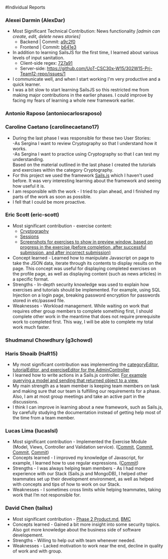 #Individual Reports

<h3>Alexei Darmin (AlexDar)</h3>  
<ul>
  <li>Most Significant Technical Contribution: News functionality <i>[admin can create, edit, delete news stories]</i>
    <ul>
      <li>Backend | Commit: <a href="https://github.com/UoT-CSC30x-W15/302W15-Prj-Team12-repo/commit/a9c2f0e19724151dcebb21358c3e5e16e413b60a">a9c2f0</a></li>
      <li>Frontend | Commit: <a href="https://github.com/UoT-CSC30x-W15/302W15-Prj-Team12-repo/commit/b641e39ea99a9f4b90f1b516087f6fb3550a30a7">b641e3</a>
    </ul>
  </li>
  <li>In addition to learning SailsJS for the first time, I learned about various levels of input sanitation.
    <ul>
      <li>Client-side regex: <a href="https://github.com/UoT-CSC30x-W15/302W15-Prj-Team12-repo/commit/727a91bfc77948f5f1b5860b30de68d864e34ac6">727a91</a></li>
      <li>Server-side: <a href="https://github.com/UoT-CSC30x-W15/302W15-Prj-Team12-repo/issues/1">https://github.com/UoT-CSC30x-W15/302W15-Prj-Team12-repo/issues/1</a>
    </ul>
  </li>
  <li>I communicate well, and when I start working I'm very productive and a quick learner.</li>
  <li>I was a bit slow to start learning SailsJS so this restricted me from making major contributions in the earlier phases.  I could improve by facing my fears of learning a whole new framework earlier.</li>
</ul>



<h3>Antonio Raposo (antoniocarlosraposo)</h3>

<h3>Caroline Caetano (carolinecaetano17)</h3> 
<ul>
  <li>
    During the last phase I was responsible for these two User Stories:<br>
    -As Sergina I want to review Cryptography so that I understand how it works.<br>
    -As Sergina I want to practice using Cryptography so that I can test my understanding.<br>
    Based on the material outlined in the last phase I created the tutorials and exercises within the category Cryptography.
  </li>
  <li>
    For this project we used the framework <a href= "http://sailsjs.org/#!/">Sails.js</a> which I haven't used before. It was very interesting learning about the framework and seeing how useful it is.
  </li>
  <li> 
  I am responsible with the work - I tried to plan ahead, and I finished my parts of the work as soon as possible.
  </li>
  <li> I fell that I could be more proactive.</li>
</ul>

<h3>Eric Scott (eric-scott)</h3>  
<ul>
    <li>
        Most significant contribution - exercise content:
        <br>
        <ul>
            <li><a href="https://github.com/UoT-CSC30x-W15/302W15-Prj-Team12-repo/commit/ac3717d4622bb0f8981d15d48daddd8da6226b73">Cryptography</a></li>
            <li><a href="https://github.com/UoT-CSC30x-W15/302W15-Prj-Team12-repo/commit/96d8eed157f121d9c47f96f23533a484f242358e">Sessions</a></li>
            <li><a href="https://github.com/UoT-CSC30x-W15/302W15-Prj-Team12-repo/commit/3c7efc7283796d6ff63f0d6eab3a2c2d14546267">Screenshots for exercises to show in preview window, based on progress in the exercise (before completion, after successful submission, and after incorrect submission)</a></li>
        </ul>
    </li>
    <li>
        Concept learned - Learned how to manipulate Javascript on page to take the JSON data, iterate through its contents to display results on the page. This concept was useful for displaying completed exercises on the profile page, as well as displaying content (such as news articles) in a specific format.
    </li>
    <li>
        Strengths - In-depth security knowledge was used to explain how exercises and tutorials should be implemented. For example, using SQL Injection on a login page, breaking password encryption for passwords stored in etc/passwd file. 
    </li>
    <li>
        Weaknesses - Workload management. While waiting on work that requires other group members to complete something first, I should complete other work in the meantime that does not require prerequisite work to completed first. This way, I will be able to complete my total work much faster. 
    </li>
</ul>

<h3>Shudmanul Chowdhury (g3chowd)</h3>  

<h3>Haris Shoaib (HaR15)</h3>  

* My most significant contribution was implementing the <a href="https://github.com/UoT-CSC30x-W15/302W15-Prj-Team12-repo/commit/81cf4301fad7ccd6bca0de8b5919b6d5ad2529">categoryEditor, tutorialEditor, and exerciseEditor for the AdminController</a>
* I learned how to write actions in a Sails.js controller. <a href="https://github.com/UoT-CSC30x-W15/302W15-Prj-Team12-repo/commit/554f6b425e972bee14d94e1c94ccd85bcf7554f6">For example querying a model and sending that returned object to a view.</a>
* My main strength as a team member is keeping team members on task and making sure that our team is fulfilling our requirements for a phase. Also, I am at most group meetings and take an active part in the discussions. 
* I think I can improve in learning about a new framework, such as Sails.js, by carefully studying the documentation instead of getting help most of the time from a team member. 


<h3>Lucas Lima (lucaslsl)</h3>

<ul>
  <li>Most significant contribution - Implemented the Exercise Module (Model, Views, Controller and Validation service).
  (<a href="https://github.com/UoT-CSC30x-W15/302W15-Prj-Team12-repo/commit/6389d23637849142e6e8128fee0ba66606909678">Commit</a>, <a href="https://github.com/UoT-CSC30x-W15/302W15-Prj-Team12-repo/commit/80c5d31710eee16717e79d8b898913b1d4e20910">Commit</a>, <a href="https://github.com/UoT-CSC30x-W15/302W15-Prj-Team12-repo/commit/e29df993267eb960858f68e589afaf60e30ec602">Commit</a>, <a href="https://github.com/UoT-CSC30x-W15/302W15-Prj-Team12-repo/commit/b315a87fc97d26b70746b523b032a26b7849db5f">Commit</a>)
  </li>
  <li>Concepts learned - I improved my knowledge of Javascript, for example, I learned how to use regular expressions. (<a href="https://github.com/UoT-CSC30x-W15/302W15-Prj-Team12-repo/commit/6389d23637849142e6e8128fee0ba66606909678">Commit</a>)</li>
  <li>Strengths - I was always helping team members - As I had more experience with our Stack (Sails.js and MongoDB), I helped other teammates set up their development environment, as well as helped with concepts and tips of how to work on our Stack. </li>
  <li>Weaknesses - I sometimes cross limits while helping teammates, taking work that I’m not responsible for.</li>
</ul>

<h3>David Chen (tailsx)</h3>
<ul>
  <li>Most significant contribution - <a href="https://github.com/UoT-CSC30x-W15/302W15-Prj-Team12-repo/blob/Phase3/Phase2/PRODUCT.md">Phase 2 Product.md</a>, 
    <a href="https://canvanizer.com/canvas/hHNO_iiUWgA">BMC</a></li>
  <li>Concepts learned - Gained a bit more insight into some security topics.  Also got more knowledge about the business side of software developement.</li>
  <li>Strengths - Willing to help out with team whenever needed.  </li>
  <li>Weaknesses - Lacked motivation to work near the end, decline in quality of work and with group.</li>
</ul>
